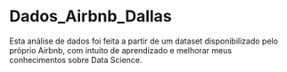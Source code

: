 # Dados_Airbnb_Dallas
Esta análise de dados foi feita a partir de um dataset disponibilizado pelo próprio Airbnb, com intuito de aprendizado e melhorar meus conhecimentos sobre Data Science.
